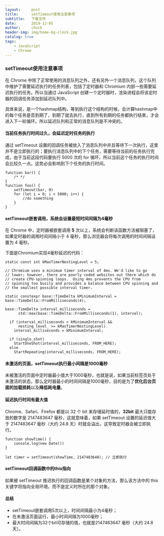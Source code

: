 ```yaml
---
layout:     post                   
title:      setTimeout使用注意事项           
subtitle:   下载文件
date:       2019-12-05
author:     chuck
header-img: img/home-bg-clock.jpg
catalog: true                      
tags:                               
    - JavaScript
    - Chrome
---
```


### setTimeout使用注意事项

在 Chrome 中除了正常使用的消息队列之外，还有另外一个消息队列，这个队列中维护了需要延迟执行的任务列表，包括了定时器和 Chromium 内部一些需要延迟执行的任务。所以当通过 JavaScript 创建一个定时器时，渲染进程会将该定时器的回调任务添加到延迟队列中。

具体来说，是一个hashmap结构，等到执行这个结构的时候，会计算hashmap中的每个任务是否到期了，到期了就去执行，直到所有到期的任务都执行结束，才会进入下一轮循环。所以延迟队列和正常的消息队列是不冲突的。

#### 当前任务执行时间过久，会延迟定时任务的执行

通过 setTimeout 设置的回调任务被放入了消息队列中并且等待下一次执行，这里并不是立即执行的；要执行消息队列中的下个任务，需要等待当前的任务执行完成，由于当前这段代码要执行 5000 次的 for 循环，所以当前这个任务的执行时间会比较久一点。这势必会影响到下个任务的执行时间。

```
function bar() {
    /* */
}
function foo() {
    setTimeout(bar, 0)
    for (let i = 0; i < 5000; i++) {
        //do something
    }
}
```

#### setTimeout嵌套调用，系统会设置最短时间间隔为4毫秒

在 Chrome 中，定时器被嵌套调用 **5** 次以上，系统会判断该函数方法被阻塞了，如果定时器的调用时间间隔小于 4 毫秒，那么浏览器会将每次调用的时间间隔设置为 4 毫秒。

下面是Chromium实现4毫秒延迟的代码：
```
static const int kMaxTimerNestingLevel = 5;

// Chromium uses a minimum timer interval of 4ms. We'd like to go
// lower; however, there are poorly coded websites out there which do
// create CPU-spinning loops.  Using 4ms prevents the CPU from
// spinning too busily and provides a balance between CPU spinning and
// the smallest possible interval timer.

static constexpr base::TimeDelta kMinimumInterval = base::TimeDelta::FromMilliseconds(4);
```

```
base::TimeDelta interval_milliseconds =
      std::max(base::TimeDelta::FromMilliseconds(1), interval);

  if (interval_milliseconds < kMinimumInterval &&
      nesting_level_ >= kMaxTimerNestingLevel)
    interval_milliseconds = kMinimumInterval;

  if (single_shot)
    StartOneShot(interval_milliseconds, FROM_HERE);
  else
    StartRepeating(interval_milliseconds, FROM_HERE);
```

#### 未激活的页面，setTimeout执行最小间隔是1000毫秒

未被激活的页面中定时器最小值大于1000毫秒，也就是说，如果当前标签页处于未激活的状态，那么定时器最小的时间间隔是1000毫秒，目的是为了**优化后台页面的加载损耗**以及**降低耗电量**。

#### 延迟执行时间有最大值

Chrome、Safari、Firefox 都是以 32 个 bit 来存储延时值的，**32bit** 最大只能存放的数字是 2147483647 毫秒，这就意味着，如果 setTimeout 设置的延迟值大于 2147483647 毫秒（大约 24.8 天）时就会溢出，这导致定时器会被立即执行。

```
function showTime() {
    console.log(new Date())
}

let timer = setTimeout(showTime, 2147483648); // 立即执行
```

#### setTimeout回调函数中的this指向

如果被 setTimeout 推迟执行的回调函数是某个对象的方法，那么该方法中的 this 关键字将指向全局环境，而不是定义时所在的那个对象。

#### 总结

* setTimeout嵌套调用5次以上，时间间隔最小为4毫秒；
* 在未激活页面运行，最小时间间隔为1000毫秒；
* 最大时间间隔为32个bit可存储的值，也就是2147483647 毫秒（大约 24.8 天）。